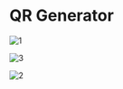# QR Generator

![1](https://user-images.githubusercontent.com/31239471/50736857-e2ecad00-11c2-11e9-8143-ce4f7ec533e9.jpg)

![3](https://user-images.githubusercontent.com/31239471/50736866-fe57b800-11c2-11e9-814c-952cf751bf5c.jpg)

![2](https://user-images.githubusercontent.com/31239471/50736863-f730aa00-11c2-11e9-84e4-c701129f54b6.jpg)

